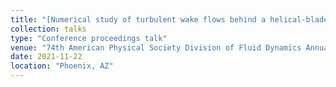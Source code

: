 ```yaml
---
title: "[Numerical study of turbulent wake flows behind a helical-blade vertical axis wind turbine](https://ui.adsabs.harvard.edu/abs/2021APS..DFDH15007X/abstract)"
collection: talks
type: "Conference proceedings talk"
venue: "74th American Physical Society Division of Fluid Dynamics Annual Meeting"
date: 2021-11-22
location: "Phoenix, AZ"
---
```

